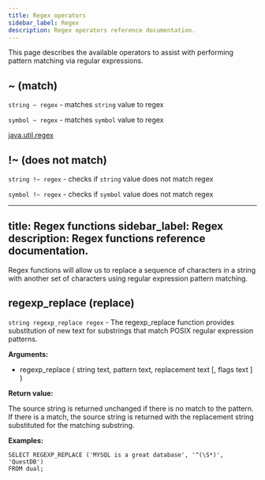 ```yaml
---
title: Regex operators
sidebar_label: Regex
description: Regex operators reference documentation.
---
```


This page describes the available operators to assist with performing pattern
matching via regular expressions.

## ~ (match)

`string ~ regex` - matches `string` value to regex

`symbol ~ regex` - matches `symbol` value to regex

[java.util.regex](https://docs.oracle.com/en/java/javase/11/docs/api/java.base/java/util/regex/Pattern.html)

## !~ (does not match)

`string !~ regex` - checks if `string` value does not match regex

`symbol !~ regex` - checks if `symbol` value does not match regex

---
title: Regex functions
sidebar_label: Regex
description: Regex functions reference documentation.
---

Regex functions will allow us to replace a sequence of characters in a string with another set of characters using regular expression pattern matching.

## regexp_replace (replace)

`string regexp_replace regex` - The regexp_replace function provides substitution of new text for substrings that match POSIX regular expression patterns. 

**Arguments:**

- regexp_replace ( string text, pattern text, replacement text [, flags text ] ) 

**Return value:**

The source string is returned unchanged if there is no match to the pattern. If there is a match, the source string is returned with the replacement string substituted for the matching substring.

**Examples:**

```questdb-sql title="Example description -  regexp_replace"
SELECT REGEXP_REPLACE ('MYSQL is a great database', '^(\S*)', 'QuestDB')
FROM dual;
```